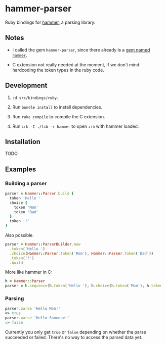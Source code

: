 # hammer-parser

Ruby bindings for [hammer](https://github.com/UpstandingHackers/hammer), a parsing library.


## Notes

* I called the gem `hammer-parser`, since there already is a [gem named `hammer`](https://rubygems.org/gems/hammer).

* C extension not really needed at the moment, if we don't mind hardcoding the token types in the ruby code.


## Development

1. `cd src/bindings/ruby`.

2. Run `bundle install` to install dependencies.

3. Run `rake compile` to compile the C extension.

4. Run `irb -I ./lib -r hammer` to open `irb` with hammer loaded.


## Installation

TODO



## Examples

### Building a parser

```ruby
parser = Hammer::Parser.build {
  token 'Hello '
  choice {
    token 'Mom'
    token 'Dad'
  }
  token '!'
}
```

Also possible:

```ruby
parser = Hammer::ParserBuilder.new
  .token('Hello ')
  .choice(Hammer::Parser.token('Mom'), Hammer::Parser.token('Dad'))
  .token('!')
  .build
```

More like hammer in C:

```ruby
h = Hammer::Parser
parser = h.sequence(h.token('Hello '), h.choice(h.token('Mom'), h.token('Dad')), h.token('!'))
```

### Parsing

```ruby
parser.parse 'Hello Mom!'
=> true
parser.parse 'Hello Someone!'
=> false
```

Currently you only get `true` or `false` depending on whether the parse succeeded or failed.
There's no way to access the parsed data yet.
